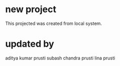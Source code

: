 # new project
This projected was created from local system.
# updated by
aditya kumar prusti
subash chandra prusti
lina prusti